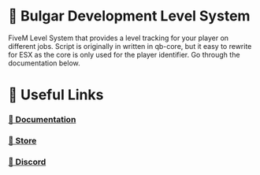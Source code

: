 # 👻 Bulgar Development Level System
 FiveM Level System that provides a level tracking for your player on different jobs. Script is originally in written in qb-core, but it easy to rewrite for ESX as the core is only used for the player identifier. Go through the documentation below.

# 🔗 Useful Links
### [📖 Documentation](https://docs.bulgar.dev/)
### [🏪 Store](https://store.bulgar.dev/)
### [💬 Discord](https://discord.gg/bulgarog)
